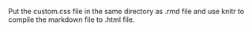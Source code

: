 Put the custom.css file in the same directory as .rmd file and use knitr to compile the markdown file to .html file.
